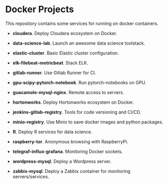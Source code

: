 # Docker Projects

This repository contains some services for running on docker containers.

- **cloudera**. Deploy Cloudera ecosystem on Docker.

- **data-science-lab**. Launch an awesome data science toolstack.

- **elastic-cluster**. Basic Elastic cluster configuration.

- **elk-filebeat-metricbeat**. Stack ELK.

- **gitlab-runner**. Use Gitlab Runner for CI.

- **gpu-scipy-pytorch-notebook**. Run pytorch-notebooks on GPU.

- **guacamole-mysql-nginx**. Remote access to servers.

- **hortonworks**. Deploy Hortonworks ecosystem on Docker.

- **jenkins-gitlab-registry**. Tools for code versioning and CI/CD.

- **minio-registry**. Use Minio to save docker images and python packages.

- **R**. Deploy R services for data science.

- **raspberry-tor**. Anonymous browsing with RaspberryPi.

- **telegraf-influx-grafana**. Monitoring Docker sockets.

- **wordpress-mysql**. Deploy a Wordpress server.

- **zabbix-mysql**. Deploy a Zabbix container for monitoring servers/services.
